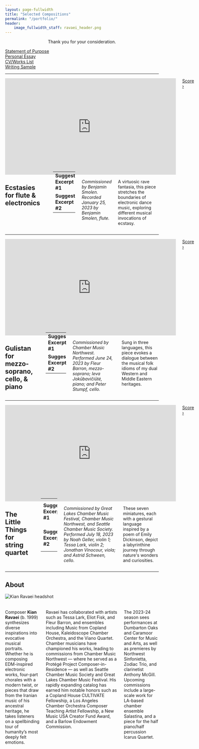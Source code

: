 ```yaml
---
layout: page-fullwidth
title: "Selected Compositions"
permalink: "/portfolio/"
header:
    image_fullwidth_staff: ravaei_header.png
---
```

<p class="teaser" style="text-align: center;">Thank you for your consideration.</p>
<div class="row">
  <div class="large-3 columns">
    <a href="{{ site.url }}{{ site.baseurl }}/pdfs/kian-ravaei-statement-of-purpose.pdf" target="_blank" class="button radius expand">Statement&nbsp;of&nbsp;Purpose</a>
  </div>
  <div class="large-3 columns">
    <a href="{{ site.url }}{{ site.baseurl }}/pdfs/kian-ravaei-personal-essay.pdf" target="_blank" class="button radius expand">Personal&nbsp;Essay</a>
  </div>
  <div class="large-3 columns">
    <a href="{{ site.url }}{{ site.baseurl }}/pdfs/kian-ravaei-cv.pdf" target="_blank" class="button radius expand">CV/Works&nbsp;List</a>
  </div>
  <div class="large-3 columns">
    <a href="{{ site.url }}{{ site.baseurl }}/pdfs/kian-ravaei-writing-sample.pdf" target="_blank" class="button radius expand">Writing&nbsp;Sample</a>
  </div>
</div>
<hr>
<!-- Ecstasies -->
<div class="row">
  <div class="medium-4 columns">
    <div class="center flex-video widescreen vimeo">
        <iframe width="560" height="315" src="https://www.youtube.com/embed/v38ny2nIjgg" frameborder="0" allow="accelerometer; autoplay; encrypted-media; gyroscope; picture-in-picture" allowfullscreen></iframe>
    </div>
    <a href="{{ site.url }}{{ site.baseurl }}/pdfs/ecstasies.pdf" target="_blank" class="button radius small expand">Score ›</a>
  </div>
  <div class="medium-8 columns">
    <h2 class="no-margin">Ecstasies <span class="body-teaser">for flute &#38; electronics</span></h2>
    <br>
    <table style="width: 100%; margin-bottom: 20px; margin-top: -10px;">
      <tr>
        <td><b>Suggested Excerpt #1</b></td>
        <td>2:47–4:29</td>
        <td>Measures 94–154</td>
        <td>pp. 10–15</td>
      </tr>
      <tr>
        <td><b>Suggested Excerpt #2</b></td>
        <td>6:36–7:58</td>
        <td>Measures 225–270</td>
        <td>pp. 24–28</td>
      </tr>
    </table>
    <p><i>Commissioned by Benjamin Smolen. Recorded January 25, 2023 by Benjamin Smolen, flute.</i></p>
    <p>A virtuosic rave fantasia, this piece stretches the boundaries of electronic dance music, exploring different musical invocations of ecstasy.</p>
  </div>
</div>
<hr>
<!-- Gulistan -->
<div class="row">
  <div class="medium-4 columns">
    <div class="center flex-video widescreen vimeo">
        <iframe width="560" height="315" src="https://www.youtube.com/embed/WX3i9fkS-F4" frameborder="0" allow="accelerometer; autoplay; encrypted-media; gyroscope; picture-in-picture" allowfullscreen></iframe>
    </div>
    <a href="{{ site.url }}{{ site.baseurl }}/pdfs/gulistan.pdf" target="_blank" class="button radius small expand">Score ›</a>
  </div>
  <div class="medium-8 columns">
    <h2 class="no-margin">Gulistan <span class="body-teaser">for mezzo-soprano, cello, &#38; piano</span></h2>
    <br>
    <table style="width: 100%; margin-bottom: 20px; margin-top: -10px;">
      <tr>
        <td><b>Suggested Excerpt #1</b></td>
        <td>9:04–10:41</td>
        <td>Part 2, measures 1–85</td>
        <td>pp. 12–18</td>
      </tr>
      <tr>
        <td><b>Suggested Excerpt #2</b></td>
        <td>3:32–5:21</td>
        <td>Part 1, measures 73–108</td>
        <td>pp. 5–7</td>
      </tr>
    </table>
    <p><i>Commissioned by Chamber Music Northwest. Performed June 24, 2023 by Fleur Barron, mezzo-soprano; Ieva Jokūbavičiūtė, piano; and Peter Stumpf, cello.</i></p>
    <p>Sung in three languages, this piece evokes a dialogue between the musical folk idioms of my dual Western and Middle Eastern heritages.</p>
  </div>
</div>
<hr>
<!-- The Little Things -->
<div class="row">
  <div class="medium-4 columns">
    <div class="center flex-video widescreen vimeo">
        <iframe width="560" height="315" src="https://www.youtube.com/embed/Zta7dHCkpRw" frameborder="0" allow="accelerometer; autoplay; encrypted-media; gyroscope; picture-in-picture" allowfullscreen></iframe>
    </div>
    <a href="{{ site.url }}{{ site.baseurl }}/pdfs/the-little-things.pdf" target="_blank" class="button radius small expand">Score ›</a>
  </div>
  <div class="medium-8 columns">
    <h2 class="no-margin">The Little Things <span class="body-teaser">for string quartet</span></h2>
    <br>
    <table style="width: 100%; margin-bottom: 20px; margin-top: -10px;">
      <tr>
        <td><b>Suggested Excerpt #1</b></td>
        <td>1:14–2:59</td>
        <td>Movement II, measures 1–112</td>
        <td>pp. 2–8</td>
      </tr>
      <tr>
        <td><b>Suggested Excerpt #2</b></td>
        <td>11:55–13:40</td>
        <td>Movement VI, measures 1–164</td>
        <td>pp. 30–38</td>
      </tr>
    </table>
    <p><i>Commissioned by Great Lakes Chamber Music Festival, Chamber Music Northwest, and Seattle Chamber Music Society. Performed July 18, 2023 by Noah Geller, violin 1; Tessa Lark, violin 2; Jonathan Vinocour, viola; and Astrid Schween, cello.</i></p>
    <p>These seven miniatures, each with a gestural language inspired by a poem of Emily Dickinson, depict a labyrinthine journey through nature's wonders and curiosities.</p>
  </div>
</div>
<hr>
<!-- about -->
<div>
		<h2 class="text-center">About</h2>
</div>
<div class="row t10">
  <div class="medium-4 columns">
      <img style="margin-bottom:20px;" src="{{ site.urlimg }}ravaei_headshot.JPG" alt="Kian Ravaei headshot">
  </div>
  <div class="medium-8 columns">
      <p>Composer <b>Kian Ravaei</b> (b. 1999) synthesizes diverse inspirations into evocative musical portraits. Whether he is composing EDM-inspired electronic works, four-part chorales with a modern twist, or pieces that draw from the Iranian music of his ancestral heritage, he takes listeners on a spellbinding tour of humanity’s most deeply felt emotions.</p>
      <p>Ravaei has collaborated with artists such as Tessa Lark, Eliot Fisk, and Fleur Barron, and ensembles including Music from Copland House, Kaleidoscope Chamber Orchestra, and the Viano Quartet. Chamber musicians have championed his works, leading to commissions from Chamber Music Northwest — where he served as a Protégé Project Composer-in-Residence — as well as Seattle Chamber Music Society and Great Lakes Chamber Music Festival. His rapidly expanding catalog has earned him notable honors such as a Copland House CULTIVATE Fellowship, a Los Angeles Chamber Orchestra Composer Teaching Artist Fellowship, a New Music USA Creator Fund Award, and a Barlow Endowment Commission.</p>
      <p>The 2023-24 season sees performances at Dumbarton Oaks and Caramoor Center for Music and Arts, as well as premieres by Northwest Sinfonietta, Zodiac Trio, and clarinetist Anthony McGill. Upcoming commissions include a large-scale work for LA-based chamber ensemble Salastina, and a piece for the half piano/half percussion Icarus Quartet.</p>
    </div>
</div>